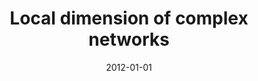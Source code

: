 ---
title: "Local dimension of complex networks"
collection: publications
permalink: /publication/2012-silva2012local
authors: "F. N. Silva, L. da F. Costa"
date: 2012-01-01
venue: 'arXiv:1209.2476 [physics.soc-ph]'
bibtex: "silva2012local.bib"
paperurl: 'https://arxiv.org/abs/1209.2476'
---